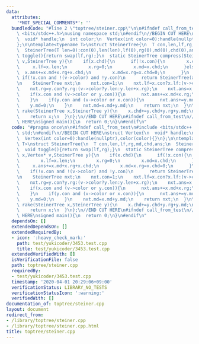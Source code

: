 ```yaml
---
data:
  attributes:
    '*NOT_SPECIAL_COMMENTS*': ''
  bundledCode: "#line 2 \"toptree/steiner.cpp\"\n\n#ifndef call_from_test\n#include\
    \ <bits/stdc++.h>\nusing namespace std;\n#endif\n//BEGIN CUT HERE\nstruct Vertex{\n\
    \  void* handle;\n  int color;\n  Vertex(int color=0):handle(nullptr),color(color){}\n\
    };\n\ntemplate<typename T>\nstruct SteinerTree{\n  T con,len,lf,rg,md,chd,ans;\n\
    \  SteinerTree(T len=0):con(0),len(len),lf(0),rg(0),md(0),chd(0),ans(0){}\n  void\
    \ toggle(){return swap(lf,rg);}\n  static SteinerTree compress(SteinerTree x,Vertex*\
    \ v,SteinerTree y){\n    if(x.chd){\n      if(!x.con){\n        x.con=1;\n   \
    \     x.lf=x.len;\n        x.rg=0;\n        x.md=x.chd;\n      }else{\n      \
    \  x.ans+=x.md+x.rg+x.chd;\n        x.md=x.rg=x.chd=0;\n      }\n    }\n\n   \
    \ if(!x.con and !(v->color) and !y.con)\n      return SteinerTree(x.len+y.len);\n\
    \n    SteinerTree nxt;\n    nxt.con=1;\n    nxt.lf=x.con?x.lf:(v->color?x.len:x.len+y.lf);\n\
    \    nxt.rg=y.con?y.rg:(v->color?y.len:y.len+x.rg);\n    nxt.ans=x.ans+y.ans;\n\
    \    if(x.con and (v->color or y.con)){\n      nxt.ans+=x.md+x.rg;\n      x.md=0;\n\
    \    }\n    if(y.con and (v->color or x.con)){\n      nxt.ans+=y.md+y.lf;\n  \
    \    y.md=0;\n    }\n    nxt.md=x.md+y.md;\n    return nxt;\n  }\n\n  static SteinerTree\
    \ rake(SteinerTree x,SteinerTree y){\n    x.chd+=y.chd+y.rg+y.md;\n    x.ans+=y.ans;\n\
    \    return x;\n  }\n};\n//END CUT HERE\n#ifndef call_from_test\n//INSERT ABOVE\
    \ HERE\nsigned main(){\n  return 0;\n}\n#endif\n"
  code: "#pragma once\n\n#ifndef call_from_test\n#include <bits/stdc++.h>\nusing namespace\
    \ std;\n#endif\n//BEGIN CUT HERE\nstruct Vertex{\n  void* handle;\n  int color;\n\
    \  Vertex(int color=0):handle(nullptr),color(color){}\n};\n\ntemplate<typename\
    \ T>\nstruct SteinerTree{\n  T con,len,lf,rg,md,chd,ans;\n  SteinerTree(T len=0):con(0),len(len),lf(0),rg(0),md(0),chd(0),ans(0){}\n\
    \  void toggle(){return swap(lf,rg);}\n  static SteinerTree compress(SteinerTree\
    \ x,Vertex* v,SteinerTree y){\n    if(x.chd){\n      if(!x.con){\n        x.con=1;\n\
    \        x.lf=x.len;\n        x.rg=0;\n        x.md=x.chd;\n      }else{\n   \
    \     x.ans+=x.md+x.rg+x.chd;\n        x.md=x.rg=x.chd=0;\n      }\n    }\n\n\
    \    if(!x.con and !(v->color) and !y.con)\n      return SteinerTree(x.len+y.len);\n\
    \n    SteinerTree nxt;\n    nxt.con=1;\n    nxt.lf=x.con?x.lf:(v->color?x.len:x.len+y.lf);\n\
    \    nxt.rg=y.con?y.rg:(v->color?y.len:y.len+x.rg);\n    nxt.ans=x.ans+y.ans;\n\
    \    if(x.con and (v->color or y.con)){\n      nxt.ans+=x.md+x.rg;\n      x.md=0;\n\
    \    }\n    if(y.con and (v->color or x.con)){\n      nxt.ans+=y.md+y.lf;\n  \
    \    y.md=0;\n    }\n    nxt.md=x.md+y.md;\n    return nxt;\n  }\n\n  static SteinerTree\
    \ rake(SteinerTree x,SteinerTree y){\n    x.chd+=y.chd+y.rg+y.md;\n    x.ans+=y.ans;\n\
    \    return x;\n  }\n};\n//END CUT HERE\n#ifndef call_from_test\n//INSERT ABOVE\
    \ HERE\nsigned main(){\n  return 0;\n}\n#endif\n"
  dependsOn: []
  extendedDependsOn: []
  extendedRequiredBy:
  - icon: ':heavy_check_mark:'
    path: test/yukicoder/3453.test.cpp
    title: test/yukicoder/3453.test.cpp
  extendedVerifiedWith: []
  isVerificationFile: false
  path: toptree/steiner.cpp
  requiredBy:
  - test/yukicoder/3453.test.cpp
  timestamp: '2020-04-01 20:29:06+09:00'
  verificationStatus: LIBRARY_NO_TESTS
  verificationStatusIcon: ':warning:'
  verifiedWith: []
documentation_of: toptree/steiner.cpp
layout: document
redirect_from:
- /library/toptree/steiner.cpp
- /library/toptree/steiner.cpp.html
title: toptree/steiner.cpp
---
```

